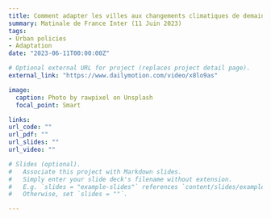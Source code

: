```yaml
---
title: Comment adapter les villes aux changements climatiques de demain ?
summary: Matinale de France Inter (11 Juin 2023)
tags:
- Urban policies
- Adaptation
date: "2023-06-11T00:00:00Z"

# Optional external URL for project (replaces project detail page).
external_link: "https://www.dailymotion.com/video/x8lo9as"

image:
  caption: Photo by rawpixel on Unsplash
  focal_point: Smart

links:
url_code: ""
url_pdf: ""
url_slides: ""
url_video: ""

# Slides (optional).
#   Associate this project with Markdown slides.
#   Simply enter your slide deck's filename without extension.
#   E.g. `slides = "example-slides"` references `content/slides/example-slides.md`.
#   Otherwise, set `slides = ""`.

---
```



